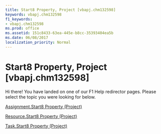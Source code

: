 ```yaml
---
title: Start8 Property, Project [vbapj.chm132598]
keywords: vbapj.chm132598
f1_keywords:
- vbapj.chm132598
ms.prod: office
ms.assetid: 151c8433-63ea-445e-b8cc-35393404ea5b
ms.date: 06/08/2017
localization_priority: Normal
---
```



# Start8 Property, Project [vbapj.chm132598]

Hi there! You have landed on one of our F1 Help redirector pages. Please select the topic you were looking for below.

[Assignment.Start8 Property (Project)](http://msdn.microsoft.com/library/f6f2dc3d-bc59-cbf5-8cb7-e0604e974e83%28Office.15%29.aspx)

[Resource.Start8 Property (Project)](http://msdn.microsoft.com/library/cc5468ba-efa5-c54b-7a34-992f982d232c%28Office.15%29.aspx)

[Task.Start8 Property (Project)](http://msdn.microsoft.com/library/40db83b7-6c0f-f952-e94d-6e32f20943a4%28Office.15%29.aspx)

